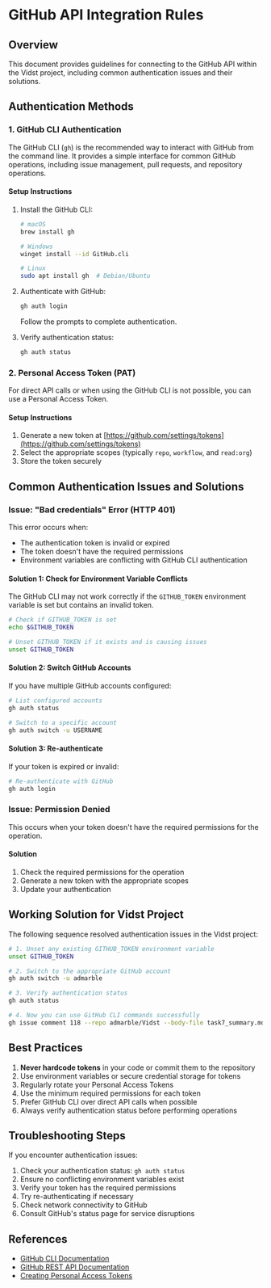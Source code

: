 # GitHub API Integration Rules

## Overview

This document provides guidelines for connecting to the GitHub API within the Vidst project, including common authentication issues and their solutions.

## Authentication Methods

### 1. GitHub CLI Authentication

The GitHub CLI (`gh`) is the recommended way to interact with GitHub from the command line. It provides a simple interface for common GitHub operations, including issue management, pull requests, and repository operations.

#### Setup Instructions

1. Install the GitHub CLI:

   ```bash
   # macOS
   brew install gh

   # Windows
   winget install --id GitHub.cli

   # Linux
   sudo apt install gh  # Debian/Ubuntu
   ```

2. Authenticate with GitHub:

   ```bash
   gh auth login
   ```

   Follow the prompts to complete authentication.

3. Verify authentication status:

   ```bash
   gh auth status
   ```

### 2. Personal Access Token (PAT)

For direct API calls or when using the GitHub CLI is not possible, you can use a Personal Access Token.

#### Setup Instructions

1. Generate a new token at [https://github.com/settings/tokens](https://github.com/settings/tokens)
2. Select the appropriate scopes (typically `repo`, `workflow`, and `read:org`)
3. Store the token securely

## Common Authentication Issues and Solutions

### Issue: "Bad credentials" Error (HTTP 401)

This error occurs when:

- The authentication token is invalid or expired
- The token doesn't have the required permissions
- Environment variables are conflicting with GitHub CLI authentication

#### Solution 1: Check for Environment Variable Conflicts

The GitHub CLI may not work correctly if the `GITHUB_TOKEN` environment variable is set but contains an invalid token.

```bash
# Check if GITHUB_TOKEN is set
echo $GITHUB_TOKEN

# Unset GITHUB_TOKEN if it exists and is causing issues
unset GITHUB_TOKEN
```

#### Solution 2: Switch GitHub Accounts

If you have multiple GitHub accounts configured:

```bash
# List configured accounts
gh auth status

# Switch to a specific account
gh auth switch -u USERNAME
```

#### Solution 3: Re-authenticate

If your token is expired or invalid:

```bash
# Re-authenticate with GitHub
gh auth login
```

### Issue: Permission Denied

This occurs when your token doesn't have the required permissions for the operation.

#### Solution

1. Check the required permissions for the operation
2. Generate a new token with the appropriate scopes
3. Update your authentication

## Working Solution for Vidst Project

The following sequence resolved authentication issues in the Vidst project:

```bash
# 1. Unset any existing GITHUB_TOKEN environment variable
unset GITHUB_TOKEN

# 2. Switch to the appropriate GitHub account
gh auth switch -u admarble

# 3. Verify authentication status
gh auth status

# 4. Now you can use GitHub CLI commands successfully
gh issue comment 118 --repo admarble/Vidst --body-file task7_summary.md
```

## Best Practices

1. **Never hardcode tokens** in your code or commit them to the repository
2. Use environment variables or secure credential storage for tokens
3. Regularly rotate your Personal Access Tokens
4. Use the minimum required permissions for each token
5. Prefer GitHub CLI over direct API calls when possible
6. Always verify authentication status before performing operations

## Troubleshooting Steps

If you encounter authentication issues:

1. Check your authentication status: `gh auth status`
2. Ensure no conflicting environment variables exist
3. Verify your token has the required permissions
4. Try re-authenticating if necessary
5. Check network connectivity to GitHub
6. Consult GitHub's status page for service disruptions

## References

- [GitHub CLI Documentation](https://cli.github.com/manual/)
- [GitHub REST API Documentation](https://docs.github.com/en/rest)
- [Creating Personal Access Tokens](https://docs.github.com/en/authentication/keeping-your-account-and-data-secure/creating-a-personal-access-token)
